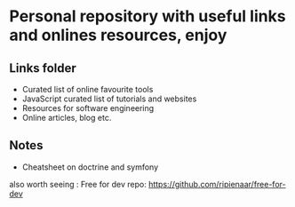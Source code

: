 # Personal repository with useful links and onlines resources, enjoy

## Links folder

- Curated list of online favourite tools 
- JavaScript curated list of tutorials and websites
- Resources for software engineering
- Online articles, blog etc.

## Notes
-  Cheatsheet on doctrine and symfony 

also worth seeing : 
Free for dev repo:
https://github.com/ripienaar/free-for-dev
